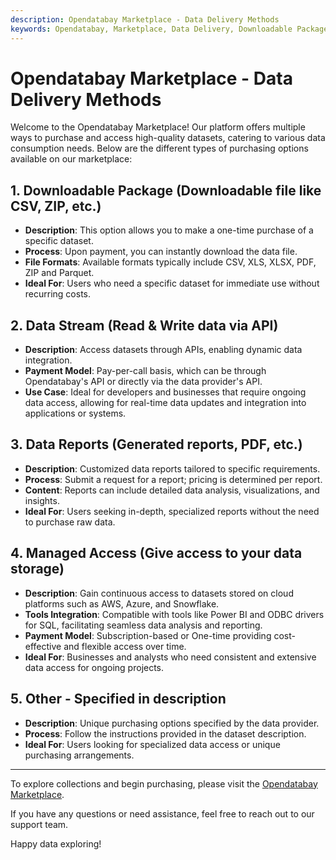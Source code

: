 ```yaml
---
description: Opendatabay Marketplace - Data Delivery Methods
keywords: Opendatabay, Marketplace, Data Delivery, Downloadable Package, Data Stream,
---
```


# Opendatabay Marketplace - Data Delivery Methods


Welcome to the Opendatabay Marketplace! Our platform offers multiple ways to purchase and access high-quality datasets, catering to various data consumption needs. Below are the different types of purchasing options available on our marketplace:



## 1. Downloadable Package (Downloadable file like CSV, ZIP, etc.)

- **Description**: This option allows you to make a one-time purchase of a specific dataset.
- **Process**: Upon payment, you can instantly download the data file.
- **File Formats**: Available formats typically include CSV, XLS, XLSX, PDF, ZIP and Parquet.
- **Ideal For**: Users who need a specific dataset for immediate use without recurring costs.

## 2. Data Stream (Read & Write data via API)

- **Description**: Access datasets through APIs, enabling dynamic data integration.
- **Payment Model**: Pay-per-call basis, which can be through Opendatabay's API or directly via the data provider's API.
- **Use Case**: Ideal for developers and businesses that require ongoing data access, allowing for real-time data updates and integration into applications or systems.


## 3. Data Reports (Generated reports, PDF, etc.)

- **Description**: Customized data reports tailored to specific requirements.
- **Process**: Submit a request for a report; pricing is determined per report.
- **Content**: Reports can include detailed data analysis, visualizations, and insights.
- **Ideal For**: Users seeking in-depth, specialized reports without the need to purchase raw data.

## 4. Managed Access (Give access to your data storage)

- **Description**: Gain continuous access to datasets stored on cloud platforms such as AWS, Azure, and Snowflake.
- **Tools Integration**: Compatible with tools like Power BI and ODBC drivers for SQL, facilitating seamless data analysis and reporting.
- **Payment Model**: Subscription-based or One-time providing cost-effective and flexible access over time.
- **Ideal For**: Businesses and analysts who need consistent and extensive data access for ongoing projects.

## 5. Other - Specified in description

- **Description**: Unique purchasing options specified by the data provider.
- **Process**: Follow the instructions provided in the dataset description.
- **Ideal For**: Users looking for specialized data access or unique purchasing arrangements.


---

To explore collections and begin purchasing, please visit the [Opendatabay Marketplace](https://www.opendatabay.com/).

If you have any questions or need assistance, feel free to reach out to our support team. 

Happy data exploring!